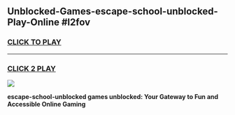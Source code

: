 
## Unblocked-Games-escape-school-unblocked-Play-Online #l2fov
<h3>
<a href="https://news.freeplayer.one?title=escape-school-unblocked&ref=3">CLICK TO PLAY</a></h3>
<hr>

<h3>
<a href="https://news.freeplayer.one?title=escape-school-unblocked&ref=3">CLICK 2 PLAY</a>
  
</h3>

<a href="https://news.freeplayer.one?title=escape-school-unblocked&ref=3"><img src="https://clearcache.store/games.png"></a>


**escape-school-unblocked games unblocked: Your Gateway to Fun and Accessible Online Gaming**
